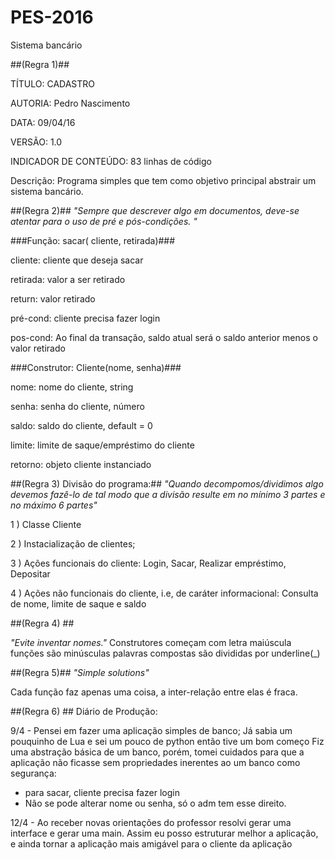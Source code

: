 # PES-2016

Sistema bancário

##(Regra 1)##

TÍTULO: CADASTRO

AUTORIA: Pedro Nascimento

DATA: 09/04/16

VERSÃO: 1.0

INDICADOR DE CONTEÚDO: 83 linhas de código

Descrição: Programa simples que tem como objetivo principal abstrair um sistema bancário. 

##(Regra 2)##
_"Sempre que descrever algo em documentos, deve-se atentar para o uso de pré e pós-condições. "_

###Função: sacar( cliente, retirada)###

 cliente: cliente que deseja sacar
 
 retirada: valor a ser retirado
 
 return: valor retirado
 
 pré-cond: cliente precisa fazer login
 
 pos-cond: Ao final da transação, saldo atual será o saldo anterior menos o valor retirado


 
###Construtor: Cliente(nome, senha)###

nome: nome do cliente, string

senha: senha do cliente, número

saldo: saldo do cliente, default = 0 

limite: limite de saque/empréstimo do cliente

retorno: objeto cliente instanciado


##(Regra 3) Divisão do programa:##
_"Quando decompomos/dividimos algo devemos fazê-lo de tal modo que a divisão resulte em no mínimo 3 partes e no máximo 6 partes"_

1 ) Classe Cliente

2 ) Instacialização de clientes;

3 ) Ações funcionais do cliente: Login, Sacar, Realizar empréstimo, Depositar

4 ) Ações não funcionais do cliente, i.e, de caráter informacional: Consulta de nome, limite de saque e saldo


##(Regra 4) ##

_"Evite inventar nomes."_
Construtores começam com letra maiúscula
funções são minúsculas
palavras compostas são divididas por underline(_)

##(Regra 5)##
_"Simple solutions"_

Cada função faz apenas uma coisa, a inter-relação entre elas é fraca.


##(Regra 6) ##
Diário de Produção:

9/4 - Pensei em fazer uma aplicação simples de banco; 
Já sabia um pouquinho de Lua e sei um pouco de python então tive um bom começo
Fiz uma abstração básica de um banco, porém, tomei cuidados para que a aplicação
não ficasse sem propriedades inerentes ao um banco como segurança:
- para sacar, cliente precisa fazer login
- Não se pode alterar nome ou senha, só o adm tem esse direito.

12/4 - Ao receber novas orientações do professor resolvi gerar uma interface
		e gerar uma main. Assim eu posso estruturar melhor a aplicação, e ainda 
		tornar a aplicação mais amigável para o cliente da aplicação
		